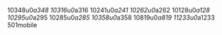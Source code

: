 1‌0‌3‌4‌8‌u‌0‌_‌a‌3‌4‌8
1‌0‌3‌1‌6‌u‌0‌_‌a‌3‌1‌6
1‌0‌2‌4‌1‌u‌0‌_‌a‌2‌4‌1
1‌0‌2‌6‌2‌u‌0‌_‌a‌2‌6‌2
1‌0‌1‌2‌8‌u‌0‌_‌a‌1‌2‌8
1‌0‌2‌9‌5‌u‌0‌_‌a‌2‌9‌5
1‌0‌2‌8‌5‌u‌0‌_‌a‌2‌8‌5
1‌0‌3‌5‌8‌u‌0‌_‌a‌3‌5‌8
1‌0‌8‌1‌9‌u‌0‌_‌a‌8‌1‌9
1‌1‌2‌3‌3‌u‌0‌_‌a‌1‌2‌3‌3
5‌0‌1‌m‌o‌b‌i‌l‌e
